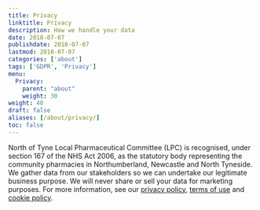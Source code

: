 ```yaml
---
title: Privacy
linktitle: Privacy
description: How we handle your data
date: 2018-07-07
publishdate: 2018-07-07
lastmod: 2018-07-07
categories: ['about']
tags: ['GDPR', 'Privacy']
menu:
  Privacy:
    parent: "about"
    weight: 30
weight: 40
draft: false
aliases: [/about/privacy/]
toc: false
---
```


North of Tyne Local Pharmaceutical Committee (LPC) is recognised, under section 167 of the NHS Act 2006, as the statutory body 
representing the community pharmacies in Northumberland, Newcastle and North Tyneside.  We gather data from our stakeholders so we 
can undertake our legitimate business purpose.  We will never share or sell your data for marketing purposes.
For more information, see our [privacy policy](/about/privacy/privacy-policy/), [terms of use](/about/privacy/terms-of-use/) 
and [cookie policy](/about/privacy/cookie-policy/).

